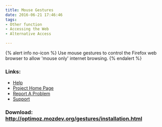 ```yaml
---
title: Mouse Gestures
date: 2016-06-21 17:46:46
tags: 
- Other function
- Accessing the Web
- Alternative Access

---
```


{% alert info no-icon %}
Use mouse gestures to control the Firefox web browser to allow 'mouse only' internet browsing.
{% endalert %}

<!-- more -->



### Links:
- <a href="http://optimoz.mozdev.org/gestures/faqs.html">Help</a>
- <a href="http://optimoz.mozdev.org/gestures/">Project Home Page</a>
- <a href="http://optimoz.mozdev.org/gestures/bugs.html">Report A Problem</a>
- <a href="http://optimoz.mozdev.org/list.html">Support</a>

### Download: http://optimoz.mozdev.org/gestures/installation.html 